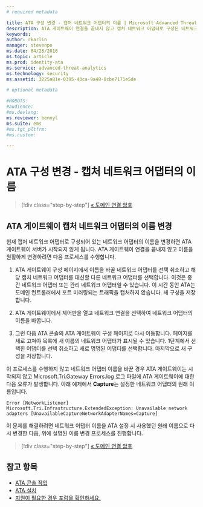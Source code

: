 ```yaml
---
# required metadata

title: ATA 구성 변경 - 캡처 네트워크 어댑터의 이름 | Microsoft Advanced Threat Analytics
description: ATA 게이트웨이 연결을 끝내지 않고 캡처 네트워크 어댑터로 구성된 네트워크 어댑터의 이름을 변경하는 방법을 설명합니다.
keywords:
author: rkarlin
manager: stevenpo
ms.date: 04/28/2016
ms.topic: article
ms.prod: identity-ata
ms.service: advanced-threat-analytics
ms.technology: security
ms.assetid: 3225a81e-0395-43ca-9a48-0cbe7171e5de

# optional metadata

#ROBOTS:
#audience:
#ms.devlang:
ms.reviewer: bennyl
ms.suite: ems
#ms.tgt_pltfrm:
#ms.custom:

---
```


# ATA 구성 변경 - 캡처 네트워크 어댑터의 이름

>[!div class="step-by-step"]
[« 도메인 연결 암호](modifying-ata-config-dcpassword.md)

## ATA 게이트웨이 캡처 네트워크 어댑터의 이름 변경
현재 캡처 네트워크 어댑터로 구성되어 있는 네트워크 어댑터의 이름을 변경하면 ATA 게이트웨이 서버가 시작되지 않게 됩니다. ATA 게이트웨이 연결을 끝내지 않고 이름을 원활하게 변경하려면 다음 프로세스를 수행합니다.

1.  ATA 게이트웨이 구성 페이지에서 이름을 바꿀 네트워크 어댑터를 선택 취소하고 해당 캡처 네트워크 어댑터를 대신할 다른 네트워크 어댑터를 선택합니다. 이것은 중간 네트워크 어댑터 또는 관리 네트워크 어댑터일 수 있습니다. 이 시간 동안 ATA는 도메인 컨트롤러에서 포트 미러링되는 트래픽을 캡처하지 않습니다. 새 구성을 저장합니다.

2.  ATA 게이트웨이에서 제어판을 열고 네트워크 연결을 선택하여 네트워크 어댑터의 이름을 바꿉니다.

3.  그런 다음 ATA 콘솔의 ATA 게이트웨이 구성 페이지로 다시 이동합니다. 페이지를 새로 고쳐야 목록에 새 이름의 네트워크 어댑터가 표시될 수 있습니다. 1단계에서 선택한 어댑터를 선택 취소하고 새로 명명된 어댑터를 선택합니다. 마지막으로 새 구성을 저장합니다.

이 프로세스를 수행하지 않고 네트워크 어댑터 이름을 바꾼 경우 ATA 게이트웨이는 시작되지 않고 Microsoft.Tri.Gateway Errors.log 로그 파일에 ATA 게이트웨이에 대한 다음 오류가 발생합니다. 아래 예제에서 **Capture**는 설정한 네트워크 어댑터의 원래 이름입니다.

`Error [NetworkListener] Microsoft.Tri.Infrastructure.ExtendedException: Unavailable network adapters [UnavailableCaptureNetworkAdapterNames=Capture]`

이 문제를 해결하려면 네트워크 어댑터 이름을 ATA 설정 시 사용했던 원래 이름으로 다시 변경한 다음, 위에 설명된 이름 변경 프로세스를 진행합니다.

>[!div class="step-by-step"]
[« 도메인 연결 암호](modifying-ata-config-dcpassword.md)


## 참고 항목
- [ATA 콘솔 작업](/advanced-threat-analytics/understand/working-with-ata-console)
- [ATA 설치](install-ata.md)
- [지원이 필요한 경우 포럼을 확인하세요.](https://social.technet.microsoft.com/Forums/security/en-US/home?forum=mata)


<!--HONumber=Apr16_HO2-->


